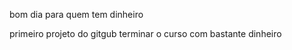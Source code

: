 bom dia para quem tem dinheiro 

primeiro projeto do gitgub 
terminar o curso com bastante dinheiro 